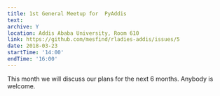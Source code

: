 ```yaml
---
title: 1st General Meetup for  PyAddis
text: 
archive: Y
location: Addis Ababa University, Room 610
link: https://github.com/mesfind/rladies-addis/issues/5
date: 2018-03-23
startTime: '14:00'
endTime: '16:00'
---
```

This month we will discuss our plans for the next 6 months. Anybody is welcome.

